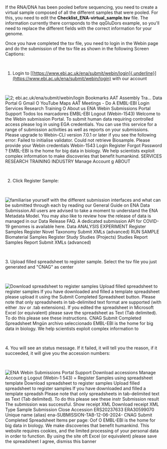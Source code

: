 If the RNA/DNA has been pooled before sequencing, you need to create a
virtual sample composed of all the different samples that were pooled.
For this, you need to edit the **Checklist_ENA-virtual_sample.tsv** file. The
information currently there corrsponds to the qqGluDors example, so
you\'ll need to replace the different fields with the correct
information for your genome.

Once you have completed the tsv file, you need to login in the Webin
page and do the submission of the tsv file as shown in the following
Screen Captions:

 

1.  Login to
    [[https://www.ebi.ac.uk/ena/submit/webin/login]{.underline}](https://www.ebi.ac.uk/ena/submit/webin/login)
    with our account

 

![2; ebi.ac.uk/ena/submit/webin/login Bookmarks AAT Assembly Tra\...
Data Portal G Gmail O YouTube Maps AAT Meetings - Do A EMBL-EBI Login
Services Research Training O About us ENA Webin Submissions Portal
Support Todos los marcadores EMBL-EBI Logout (Webin-1543) Welcome to the
Webin submission Portal. To submit human data requiring controlled
access please log in using EGA credentials. You can use this service for
a range of submission activities as well as reports on your submissions.
Please upgrade to Webin-CLl version 7.0.1 or later if you see the
following error: Failed to initialise validator. Could not retrieve
Biosample. Please provide your Webin credentials Webin-1543 Login
Register Forgot Password ? EMBL-EBI is the home for big data in biology.
We help scientists exploit complex information to make discoveries that
benefit humankind. SERVICES RESEARCH TRAINING INDUSTRY Manage Account g
ABOUT ](./media/image2.png)

 

2.  Click Register Sample:

 

![familiarise yourself with the different submission interfaces and what
can be submitted through each by reading our General Guide on ENA Data
Submission.All users are advised to take a moment to understand the ENA
Metadata Model. You may also like to review how the release of data is
managed in our Data Release FAQ. A dedicated submission API for COVID-19
genomes is available here. Data ANALYSIS EXPERIMENT Register Samples
Register Novel Taxonomy Submit XMLs (advanced) RUN SAMPLE Biomaterial
Samples Register Study Studies (Projects) Studies Report Samples Report
Submit XMLs (advanced) ](./media/image3.png)

 

3\. Upload filled spreadsheet to register sample. Select the tsv file
you just generated and \"CNAG\" as center

 

![Download spreadsheet to register samples Upload filled spreadsheet to
register samples If you have downloaded and filled a template
spreadsheet please upload it using the Submit Completed Spreadsheet
button. Please note that only spreadsheets in tab-delimited text format
are supported (with either .tsv or .tab extensions). If you edited the
spreadsheet in Microsoft Excel (or equivalent) please save the
spreadsheet as Text (Tab delimited). To do this please see these
instructions. CNAG Submit Completed Spreadsheet Mngün archivo
seleccionado EMBL-EBI is the home for big data in biology. We help
scientists exploit complex information to
](./media/image4.png)

 

4\. You will see an status message. If it failed, it will tell you the
reason, if it succeeded, it will give you the accession numbers:

 

![ENA Webin Submissions Portal Support Download accessions Manage
Account g Logout (Webin-1 543) = Register Samples using spreadsheet
template Download spreadsheet to register samples Upload filled
spreadsheet to register samples If you have downloaded and filled a
template spreadsh Please note that only spreadsheets in tab-delimited
text as Text (Tab delimited). To do this please see these instr
Submission result The submission was successful. Show receipt XML
Download receipt XML Type Sample Submission Close Accession ERS20237633
ERA30599070 Unique name (alias) ena-SUBMlSSlON-TAB-12-06-2024- CNAG
Submit Completed Spreadsheet Items per page: Oof O EMBL-EBI is the home
for big data in biology. We make discoveries that benefit humankind.
This website requires cookies, and the limited processing of your
personal data in order to function. By using the site oft Excel (or
equivalent) please save the spreadsheet I agree, dismiss this banner
](./media/image5.png)

 
